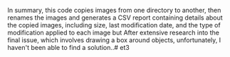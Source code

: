 In summary, this code copies images from one directory to another, then renames the images and generates a CSV report containing details about the copied images, including size, last modification date, and the type of modification applied to each image   but After extensive research into the final issue, which involves drawing a box around objects, unfortunately, I haven't been able to find a solution..# et3
